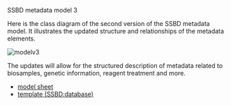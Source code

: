 SSBD metadata model 3

Here is the class diagram of the second version of the SSBD metadata model. It illustrates the updated structure and relationships of the metadata elements.

![modelv3](https://github.com/user-attachments/assets/ff987aa6-a8a9-4c9e-abe6-a8882d994712)

The updates will allow for the structured description of metadata related to biosamples, genetic information, reagent treatment and more.

- [model sheet](https://github.com/openssbd/ssbd-metadata/blob/main/latest/model/ssbd-metadata-model_v3.1.xlsx)
- [template (SSBD:database)](https://github.com/openssbd/ssbd-metadata/blob/main/latest/template/ssbd-metadata-template_v3.1.xlsx)
